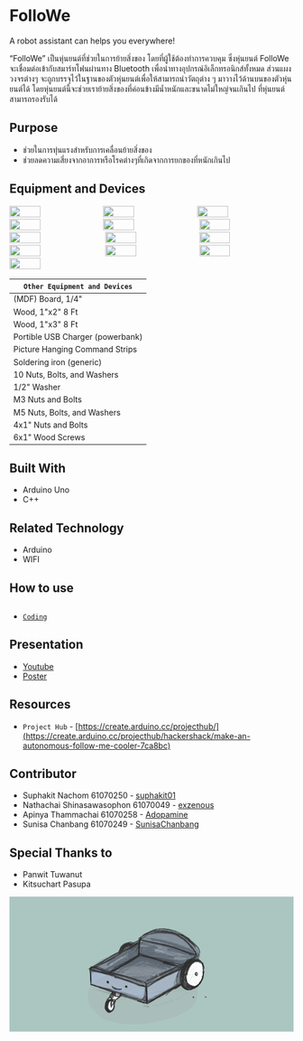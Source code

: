 # FolloWe
A robot assistant can helps you everywhere!

“FolloWe” เป็นหุ่นยนต์ที่ช่วยในการย้ายสิ่งของ โดยที่ผู้ใช้ต้องทำการควบคุม ซึ่งหุ่นยนต์ FolloWe จะเชื่อมต่อเข้ากับสมาร์ทโฟนผ่านทาง Bluetooth เพื่อนำทางอุปกรณ์อิเล็กทรอนิกส์ทั้งหมด ส่วนแผงวงจรต่างๆ จะถูกบรรจุไว้ในฐานของตัวหุ่นยนต์เพื่อให้สามารถนำวัตถุต่าง ๆ มาวางไว้ด้านบนของตัวหุ่นยนต์ได้ โดยหุ่นยนต์นี้จะช่วยเราย้ายสิ่งของที่ค่อนข้างมีน้ำหนักและขนาดไม่ใหญ่จนเกินไป ที่หุ่นยนต์สามารถรองรับได้

## Purpose
* ช่วยในการทุ่นแรงสำหรับการเคลื่อนย้ายสิ่งของ
* ช่วยลดความเสี่ยงจากอาการหรือโรคต่างๆที่เกิดจากการยกของที่หนักเกินไป

## Equipment and Devices

<image src="image/13.jpg" width="33%" height="33%"><image src="image/5.jpg" width="33%" height="33%"><image src="image/3.jpg" width="33%" height="33%"><image src="image/1.jpg" width="33%" height="33%"><image src="image/2.jpg" width="33%" height="33%">
<image src="image/4.jpg" width="33%" height="33%"><image src="image/6.jpg" width="33%" height="33%">
<image src="image/7.jpg" width="33%" height="33%"><image src="image/8.jpg" width="33%" height="33%"><image src="image/9.jpg" width="33%" height="33%">
<image src="image/10.jpg" width="33%" height="33%"><image src="image/11.jpg" width="33%" height="33%"><image src="image/12.jpg" width="33%" height="33%">


|`Other Equipment and Devices`       |
|------------------------------------|
|(MDF) Board, 1/4"                   |
|Wood, 1"x2" 8 Ft                    |
|Wood, 1"x3" 8 Ft                    |
|Portible USB Charger (powerbank)    |
|Picture Hanging Command Strips      |
|Soldering iron (generic)            |
|10 Nuts, Bolts, and Washers         |
|1/2" Washer                         |
|M3 Nuts and Bolts                   |
|M5 Nuts, Bolts, and Washers         |
|4x1" Nuts and Bolts                 |
|6x1" Wood Screws                    |


## Built With
* Arduino Uno
* C++

## Related Technology
* Arduino
* WIFI

## How to use


## 
* [`Coding`]()

## Presentation
* [Youtube](https://www.youtube.com/channel/UCZlMfjfZH7QHUnDT8k23p3Q)
* [Poster]()

## Resources
* `Project Hub` - [https://create.arduino.cc/projecthub/](https://create.arduino.cc/projecthub/hackershack/make-an-autonomous-follow-me-cooler-7ca8bc)

## Contributor
* Suphakit  Nachom  61070250 - [suphakit01](https://github.com/suphakit01)
* Nathachai Shinasawasophon  61070049 - [exzenous](https://github.com/exzenous)
* Apinya Thammachai  61070258 - [Adopamine](https://github.com/Adopamine)
* Sunisa Chanbang 61070249 - [SunisaChanbang](https://github.com/SunisaChanbang)

## Special Thanks to
* Panwit Tuwanut
* Kitsuchart Pasupa

![](image/cover-readme.jpg)
